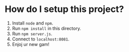 # How do I setup this project?

1. Install `node` and `npm`.
2. Run `npm install` in this directory.
3. Run `npm server.js`.
4. Connect to `localhost:8081`.
5. Enjoj ur new gam!